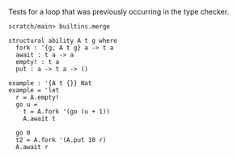 
Tests for a loop that was previously occurring in the type checker.

```ucm:hide
scratch/main> builtins.merge
```

```unison:error
structural ability A t g where 
  fork : '{g, A t g} a -> t a
  await : t a -> a
  empty! : t a
  put : a -> t a -> ()

example : '{A t {}} Nat
example = 'let
  r = A.empty!
  go u = 
    t = A.fork '(go (u + 1))
    A.await t
  
  go 0
  t2 = A.fork '(A.put 10 r)
  A.await r
```
